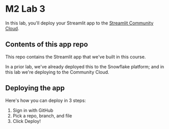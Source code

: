 # M2 Lab 3

In this lab, you'll deploy your Streamlit app to the [Streamlit Community Cloud](https://streamlit.io/cloud).

## Contents of this app repo

This repo contains the Streamlit app that we've built in this course. 

In a prior lab, we've already deployed this to the Snowflake platform; and in this lab we're deploying to the Community Cloud.

## Deploying the app

Here's how you can deploy in 3 steps:
1. Sign in with GitHub
2. Pick a repo, branch, and file
3. Click Deploy!

